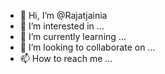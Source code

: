 - 👋 Hi, I’m @Rajatjainia
- 👀 I’m interested in ...
- 🌱 I’m currently learning ...
- 💞️ I’m looking to collaborate on ...
- 📫 How to reach me ...

<!---
Rajatjainia/Rajatjainia is a ✨ special ✨ repository because its `README.md` (this file) appears on your GitHub profile.
You can click the Preview link to take a look at your changes.
--->
